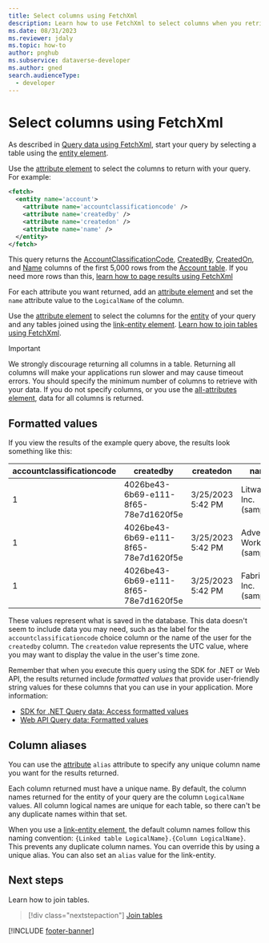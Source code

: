 ```yaml
---
title: Select columns using FetchXml
description: Learn how to use FetchXml to select columns when you retrieve data from Microsoft Dataverse.
ms.date: 08/31/2023
ms.reviewer: jdaly
ms.topic: how-to
author: pnghub
ms.subservice: dataverse-developer
ms.author: gned
search.audienceType: 
  - developer
---
```

# Select columns using FetchXml

As described in [Query data using FetchXml](overview.md), start your query by selecting a table using the [entity element](reference/entity.md).

Use the [attribute element](reference/attribute.md) to select the columns to return with your query. For example:

```xml
<fetch>
  <entity name='account'>
    <attribute name='accountclassificationcode' />
    <attribute name='createdby' />
    <attribute name='createdon' />
    <attribute name='name' />
  </entity>
</fetch>
```

This query returns the [AccountClassificationCode](../reference/entities/account.md#BKMK_AccountClassificationCode), [CreatedBy](../reference/entities/account.md#BKMK_CreatedBy), [CreatedOn](../reference/entities/account.md#BKMK_CreatedOn), and [Name](../reference/entities/account.md#BKMK_Name) columns of the first 5,000 rows from the [Account table](../reference/entities/account.md). If you need more rows than this, [learn how to page results using FetchXml](page-results.md)

For each attribute you want returned, add an [attribute element](reference/attribute.md) and set the `name` attribute value to the `LogicalName` of the column.

Use the [attribute element](reference/attribute.md) to select the columns for the [entity](reference/entity.md) of your query and any tables joined using the [link-entity element](reference/link-entity.md). [Learn how to join tables using FetchXml](join-tables.md).


> [!IMPORTANT]
> We strongly discourage returning all columns in a table. Returning all columns will make your applications run slower and may cause timeout errors. You should specify the minimum number of columns to retrieve with your data. If you do not specify columns, or you use the [all-attributes element](reference/all-attributes.md), data for all columns is returned.


## Formatted values

If you view the results of the example query above, the results look something like this:

|accountclassificationcode|createdby|createdon|name|
|---|---|---|---|
|1|4026be43-6b69-e111-8f65-78e7d1620f5e|3/25/2023 5:42 PM|Litware, Inc. (sample)|
|1|4026be43-6b69-e111-8f65-78e7d1620f5e|3/25/2023 5:42 PM|Adventure Works (sample)|
|1|4026be43-6b69-e111-8f65-78e7d1620f5e|3/25/2023 5:42 PM|Fabrikam, Inc. (sample)|

These values represent what is saved in the database. This data doesn't seem to include data you may need, such as the label for the `accountclassificationcode` choice column or the name of the user for the `createdby` column. The `createdon` value represents the UTC value, where you may want to display the value in the user's time zone.

Remember that when you execute this query using the SDK for .NET or Web API, the results returned include *formatted values* that provide user-friendly string values for these columns that you can use in your application. More information:

- [SDK for .NET Query data: Access formatted values](../org-service/entity-operations-query-data.md#access-formatted-values)
- [Web API Query data: Formatted values](../webapi/query-data-web-api.md#formatted-values)


## Column aliases

You can use the [attribute](reference/attribute.md) `alias` attribute to specify any unique column name you want for the results returned.

Each column returned must have a unique name. By default, the column names returned for the entity of your query are the column `LogicalName` values. All column logical names are unique for each table, so there can't be any duplicate names within that set.

When you use a [link-entity element](reference/link-entity.md), the default column names follow this naming convention: `{Linked table LogicalName}.{Column LogicalName}`.  This prevents any duplicate column names. You can override this by using a unique alias. You can also set an `alias` value for the link-entity.

## Next steps

Learn how to join tables.

> [!div class="nextstepaction"]
> [Join tables](join-tables.md)

[!INCLUDE [footer-banner](../../../includes/footer-banner.md)]
